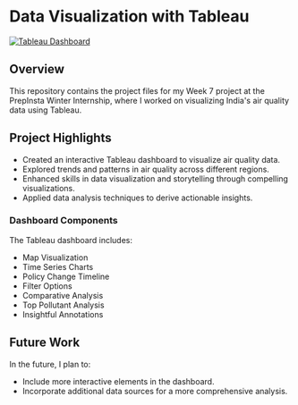 
# Data Visualization with Tableau

[![Tableau Dashboard](path_to_your_image.png)](link_to_your_tableau_project)

## Overview
This repository contains the project files for my Week 7 project at the PrepInsta Winter Internship, where I worked on visualizing India's air quality data using Tableau.

## Project Highlights
- Created an interactive Tableau dashboard to visualize air quality data.
- Explored trends and patterns in air quality across different regions.
- Enhanced skills in data visualization and storytelling through compelling visualizations.
- Applied data analysis techniques to derive actionable insights.


### Dashboard Components
The Tableau dashboard includes:
- Map Visualization
- Time Series Charts
- Policy Change Timeline
- Filter Options
- Comparative Analysis
- Top Pollutant Analysis
- Insightful Annotations

## Future Work
In the future, I plan to:
- Include more interactive elements in the dashboard.
- Incorporate additional data sources for a more comprehensive analysis.
